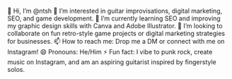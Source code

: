 👋 Hi, I’m @ntsh
👀 I’m interested in guitar improvisations, digital marketing, SEO, and game development.
🌱 I’m currently learning SEO and improving my graphic design skills with Canva and Adobe Illustrator.
💞️ I’m looking to collaborate on fun retro-style game projects or digital marketing strategies for businesses.
📫 How to reach me: Drop me a DM or connect with me on Instagram!
😄 Pronouns: He/Him
⚡ Fun fact: I vibe to punk rock, create music on Instagram, and am an aspiring guitarist inspired by fingerstyle solos.
